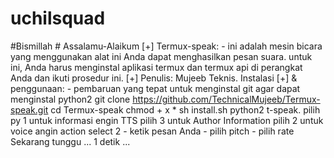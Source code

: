# uchilsquad
#Bismillah # Assalamu-Alaikum  [+] Termux-speak: - ini adalah mesin bicara yang menggunakan alat ini Anda dapat menghasilkan pesan suara. untuk ini, Anda harus menginstal aplikasi termux dan termux api di perangkat Anda dan ikuti prosedur ini.  [+] Penulis: Mujeeb Teknis.  Instalasi [+] &amp; penggunaan: - pembaruan yang tepat untuk menginstal git agar dapat menginstal python2 git clone https://github.com/TechnicalMujeeb/Termux-speak.git cd Termux-speak  chmod + x * sh install.sh python2 t-speak. pilih py 1 untuk informasi engin TTS pilih 3 untuk Author Information pilih 2 untuk voice angin action select 2 - ketik pesan Anda - pilih pitch - pilih rate Sekarang tunggu ... 1 detik ...
